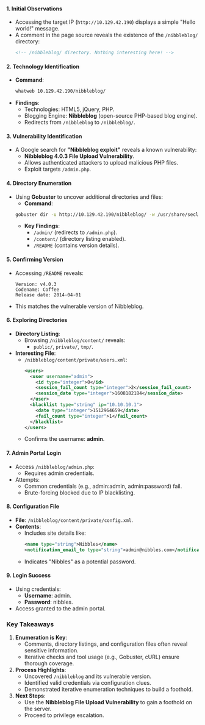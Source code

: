 #### **1. Initial Observations**
- Accessing the target IP (`http://10.129.42.190`) displays a simple "Hello world!" message.
- A comment in the page source reveals the existence of the `/nibbleblog/` directory:
    ```html
    <!-- /nibbleblog/ directory. Nothing interesting here! -->
    ```



#### **2. Technology Identification**
- **Command**:
    ```bash
    whatweb 10.129.42.190/nibbleblog/
    ```
- **Findings**:
    - Technologies: HTML5, jQuery, PHP.
    - Blogging Engine: **Nibbleblog** (open-source PHP-based blog engine).
    - Redirects from `/nibbleblog` to `/nibbleblog/`.



#### **3. Vulnerability Identification**
- A Google search for **"Nibbleblog exploit"** reveals a known vulnerability:
    - **Nibbleblog 4.0.3 File Upload Vulnerability**.
    - Allows authenticated attackers to upload malicious PHP files.
    - Exploit targets `/admin.php`.



#### **4. Directory Enumeration**
- Using **Gobuster** to uncover additional directories and files:
	- **Command**:
    ```bash
    gobuster dir -u http://10.129.42.190/nibbleblog/ -w /usr/share/seclists/Discovery/Web-Content/common.txt
    ```
	- **Key Findings**:
	    - `/admin/` (redirects to `/admin.php`).
	    - `/content/` (directory listing enabled).
	    - `/README` (contains version details).



#### **5. Confirming Version**
- Accessing `/README` reveals:
    ```plaintext
    Version: v4.0.3
    Codename: Coffee
    Release date: 2014-04-01
    ```
- This matches the vulnerable version of Nibbleblog.



#### **6. Exploring Directories**
- **Directory Listing**:
    - Browsing `/nibbleblog/content/` reveals:
        - `public/`, `private/`, `tmp/`.
- **Interesting File**:
    - `/nibbleblog/content/private/users.xml`:
        ```xml
        <users>
          <user username="admin">
            <id type="integer">0</id>
            <session_fail_count type="integer">2</session_fail_count>
            <session_date type="integer">1608182184</session_date>
          </user>
          <blacklist type="string" ip="10.10.10.1">
            <date type="integer">1512964659</date>
            <fail_count type="integer">1</fail_count>
          </blacklist>
        </users>
        ```
    - Confirms the username: **admin**.



#### **7. Admin Portal Login**
- Access `/nibbleblog/admin.php`:
    - Requires admin credentials.
- Attempts:
    - Common credentials (e.g., admin:admin, admin:password) fail.
    - Brute-forcing blocked due to IP blacklisting.



#### **8. Configuration File**
- **File**: `/nibbleblog/content/private/config.xml`.
- **Contents**:
    - Includes site details like:
        ```xml
        <name type="string">Nibbles</name>
        <notification_email_to type="string">admin@nibbles.com</notification_email_to>
        ```
    - Indicates "Nibbles" as a potential password.



#### **9. Login Success**
- Using credentials:
    - **Username**: admin.
    - **Password**: nibbles.
- Access granted to the admin portal.



### **Key Takeaways**
1. **Enumeration is Key**:
    - Comments, directory listings, and configuration files often reveal sensitive information.
    - Iterative checks and tool usage (e.g., Gobuster, cURL) ensure thorough coverage.
2. **Process Highlights**:
    - Uncovered `/nibbleblog` and its vulnerable version.
    - Identified valid credentials via configuration clues.
    - Demonstrated iterative enumeration techniques to build a foothold.
3. **Next Steps**:
    - Use the **Nibbleblog File Upload Vulnerability** to gain a foothold on the server.
    - Proceed to privilege escalation.
